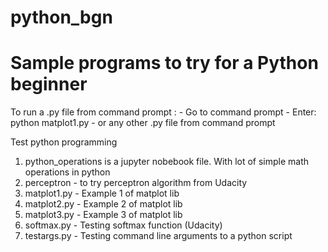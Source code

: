 # python_bgn
# Sample programs to try for a Python beginner
To run a .py file from command prompt : 
	- Go to command prompt
	- Enter: python matplot1.py
	- or any other .py file from command prompt

Test python programming
1. python_operations is a jupyter nobebook file. With lot of simple math operations in python
2. perceptron - to try perceptron algorithm from Udacity
3. matplot1.py - Example 1 of matplot lib
4. matplot2.py - Example 2 of matplot lib
5. matplot3.py - Example 3 of matplot lib
6. softmax.py - Testing softmax function (Udacity)
7. testargs.py - Testing command line arguments to a python script